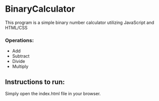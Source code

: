 # BinaryCalculator
This program is a simple binary number calculator utilizing JavaScript and HTML/CSS

### Operations:
* Add
* Subtract
* Divide
* Multiply

## Instructions to run:
Simply open the index.html file in your browser.
